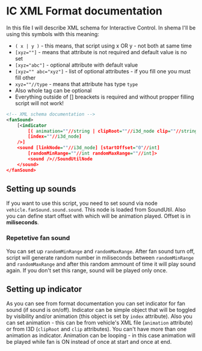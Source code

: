 # IC XML Format documentation

In this file I will describe XML schema for Interactive Control. In shema I'll be using this symbols with this meaning:

* `( x | y )` - this means, that script using x OR y - not both at same time
* `[xyz=""]` - means that attribute is not required and default value is no set
* `[xyz="abc"]` - optional attribute with default value
* `[xyz="" abc="xyz"]` - list of optional attributes - if you fill one you must fill other
* `xyz=""//type` - means that attribute has type `type`
* Also whole tag can be optional
* Everything outside of [] breackets is required and without propper filling script will not work!

```xml
<!-- XML schema documentation -->
<fanSound>
	[<indicator 
		[( animation=""//string | clipRoot=""//i3d_node clip=""//string ) [loopingAnimation="false"//bool]]
		[index=""//i3d_node]
	/>]
	<sound [linkNode=""//i3d_node] [startOffset="0"//int]
		[randomMinRange=""//int randomMaxRange=""//int]>
		<sound />//SoundUtilNode
	</sound>
</fanSound>
```

## Setting up sounds

If you want to use this script, you need to set sound via node `vehicle.fanSound.sound.sound`. This node is loaded from SoundUtil. Also you can define start offset with which will be animation played. Offset is in **miliseconds**.

### Repetetive fan sound

You can set up `randomMinRange` and `randomMaxRange`. After fan sound turn off, script will generate random number in miliseconds between `randomMinRange` and `randomMaxRange` and after this random ammount of time it will play sound again. If you don't set this range, sound will be played only once.

## Setting up indicator

As you can see from format documentation you can set indicator for fan sound (if sound is on/off). Indicator can be simple object that will be toggled by visibility and/or animation (this object is set by `index` attribute).
Also you can set animation - this can be from vehicle's XML file (`animation` attribute) or from I3D (`clipRoot` and `clip` attributes). You can't have more than one animation as indicator. Animation can be looping - in this case animation will be played while fan is ON instead of once at start and once at end.
